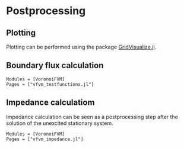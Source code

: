 # Postprocessing

## Plotting

Plotting can be performed using the package [GridVisualize.jl](https://github.com/j-fu/GridVisualize.jl).

## Boundary flux calculation

```@autodocs
Modules = [VoronoiFVM]
Pages = ["vfvm_testfunctions.jl"]
```

## Impedance calculatiom
Impedance calculation can be seen as a postprocessing step
after the solution of the unexcited stationary system.


```@autodocs
Modules = [VoronoiFVM]
Pages = ["vfvm_impedance.jl"]
```

